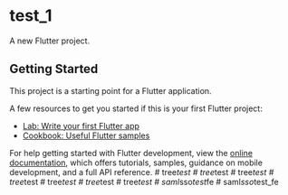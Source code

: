 # test_1

A new Flutter project.

## Getting Started

This project is a starting point for a Flutter application.

A few resources to get you started if this is your first Flutter project:

- [Lab: Write your first Flutter app](https://docs.flutter.dev/get-started/codelab)
- [Cookbook: Useful Flutter samples](https://docs.flutter.dev/cookbook)

For help getting started with Flutter development, view the
[online documentation](https://docs.flutter.dev/), which offers tutorials,
samples, guidance on mobile development, and a full API reference.
#   t r e e _ t e s t  
 #   t r e e _ t e s t  
 #   t r e e _ t e s t  
 #   t r e e _ t e s t  
 #   t r e e _ t e s t  
 #   t r e e _ t e s t  
 #   t r e e _ t e s t  
 #   s a m l _ s s o _ t e s t _ f e  
 #   s a m l _ s s o _ t e s t _ f e  
 